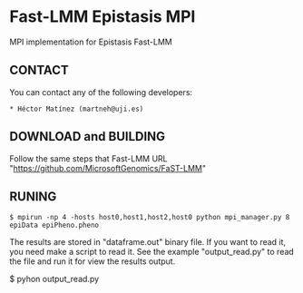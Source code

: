 # Fast-LMM Epistasis MPI

MPI implementation for Epistasis Fast-LMM 

CONTACT
-------
  You can contact any of the following developers:

    * Héctor Matínez (martneh@uji.es)

DOWNLOAD and BUILDING
---------------------
  Follow the same steps that Fast-LMM URL "https://github.com/MicrosoftGenomics/FaST-LMM"

RUNING
-------
    $ mpirun -np 4 -hosts host0,host1,host2,host0 python mpi_manager.py 8 epiData epiPheno.pheno

  The results are stored in "dataframe.out" binary file. If you want to read it, you need make a script to read it. 
  See the example "output_read.py" to read the file and run it for view the results output.

   $ pyhon output_read.py
